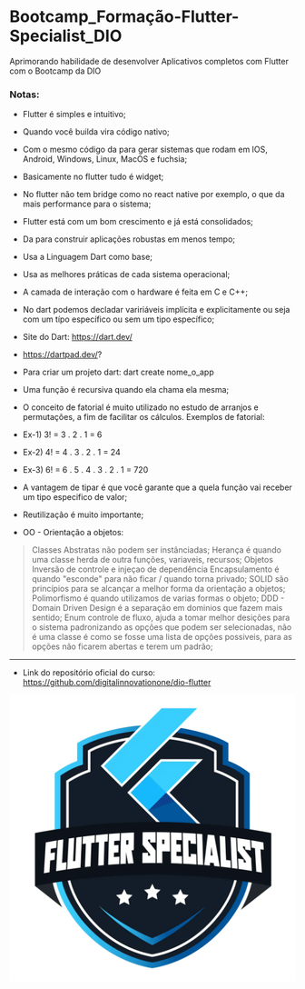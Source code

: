 # Bootcamp_Formação-Flutter-Specialist_DIO
Aprimorando habilidade de desenvolver Aplicativos completos com Flutter com o Bootcamp da DIO

### Notas:

* Flutter é simples e intuitivo;
* Quando você builda vira código nativo;
* Com o mesmo código da para gerar sistemas que rodam em IOS, Android, Windows, Linux, MacOS e fuchsia;
* Basicamente no flutter tudo é widget;
* No flutter não tem bridge como no react native por exemplo, o que da mais performance para o sistema;
* Flutter está com um bom crescimento e já está consolidados;
* Da para construir aplicações robustas em menos tempo;
* Usa a Linguagem Dart como base;
* Usa as melhores práticas de cada sistema operacional;
* A camada de interação com o hardware é feita em C e C++;
* No dart podemos decladar variriáveis implícita e explicitamente ou seja com um típo específico ou sem um tipo específico;

* Site do Dart: https://dart.dev/
* https://dartpad.dev/?

* Para criar um projeto dart: dart create nome_o_app

* Uma função é recursiva quando ela chama ela mesma;

* O conceito de fatorial é muito utilizado no estudo de arranjos e permutações, a fim de facilitar os cálculos. Exemplos de fatorial:
* Ex-1) 3! = 3 . 2 . 1 = 6
* Ex-2) 4! = 4 . 3 . 2 . 1 = 24
* Ex-3) 6! = 6 . 5 . 4 . 3 . 2 . 1 = 720

* A vantagem de tipar é que você garante que a quela função vai receber um tipo especifico de valor;
* Reutilização é muito importante;

* OO - Orientação a objetos:
> Classes Abstratas não podem ser instânciadas;
> Herança é quando uma classe herda de outra funções, variaveis, recursos;
> Objetos 
> Inversão de controle e injeçao de dependência
> Encapsulamento é quando "esconde" para não ficar  / quando torna privado;
> SOLID são princípios para se alcançar a melhor forma da orientação a objetos;
> Polimorfismo é quando utilizamos de varias formas o objeto;
> DDD - Domain Driven Design é a separação em dominios que fazem mais sentido;
> Enum controle de fluxo, ajuda a tomar melhor desições para o sistema padronizando as opções que podem ser selecionadas, não é uma classe é como se fosse uma lista de opções possiveis, para as opções não ficarem abertas e terem um padrão;


---

* Link do repositório oficial do curso: https://github.com/digitalinnovationone/dio-flutter

<img src="imagens/flutter_bootcamp.jpg">
